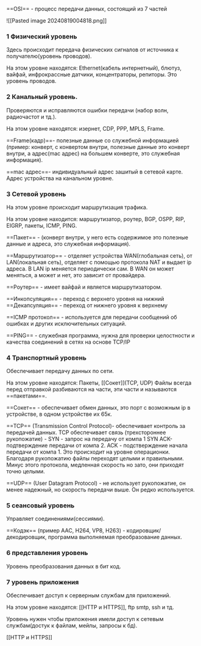 
==OSI== - процесс передачи данных, состоящий из 7 частей

![[Pasted image 20240819004818.png]]

### 1 Физический уровень
Здесь происходит передача физических сигналов от источника к получателю(уровень проводов).

На этом уровне находятся: Ethernet(кабель интернетный), блютуз, вайфай, инфрокрассные датчики, концентраторы, репиторы. Это уровень проводов. 

### 2 Канальный уровень.
Проверяются и исправляются ошибки передачи (набор волн, радиочастот и тд.).

На этом уровне находятся: изернет, CDP, PPP, MPLS, Frame.

==Frame(кадр)==- полезные данные со служебной информацией (пример: конверт, с конвертом внутри, полезные данные это конверт внутри, а адрес(mac адрес) на большем конверте, это служебная информация).

==mac адрес==- индивидуальный адрес зашитый в сетевой карте. Адрес устройства на канальном уровне.

### 3 Сетевой уровень 
На этом уровне происходит маршрутизация трафика.

На этом уровне находится: маршрутизатор, роутер, BGP, OSPP, RIP, EIGRP, пакеты, ICMP, PING.

==Пакет== - (конверт внутри, у него есть содержимое это полезные данные и адреса, это служебная информация).

==Маршрутизатор== - отделяет устройства WAN(глобальная сеть), от LAN(локальная сеть), отделяет с помощью протокола NAT и выдает ip адреса. В LAN ip меняется периодически сам. В WAN он может меняться, а может и нет, это зависит от провайдера.

==Роутер== - имеет вайфай и является маршрутизатором.

==Инкопсуляция== - переход с верхнего уровня на нижний
==Декапсуляция== - переход от нижнего уровня к верхнему

==ICMP протокол== - используется для передачи сообщений об ошибках и других исключительных ситуаций.

==PING== - служебная программа, нужна для проверки целостности и качества соединений в сетях на основе TCP/IP

### 4 Транспортный уровень
Обеспечивает передачу данных по сети.

На этом уровне находятся: Пакеты, [[Сокет]](TCP, UDP)
Файлы всегда перед отправкой разбиваются на части, эти части и называются ==пакетами==.

==Сокет== - обеспечивает обмен данных, это порт с возможным ip в устройстве, в одном устройстве их 65к.

==TCP== (Transmission Control Protocol)- обеспечивает контроль за передачей данных.
TCP обеспечивает связь (трехстороннее рукопожатие) - SYN - запрос на передачу от компа 1 SYN ACK- подтверждение передачи от компа 2. ACK - подстверждение начала передачи от компа 1. Это происходит на уровне операционки. Благодаря рукопожатию файлы переходят целыми и правильными. Минус этого протокола, медленная скорость но зато, они приходят точно целыми.

==UDP== (User Datagram Protocol) - не использует рукопожатие, он менее надежный, но скорость передачи выше. Он редко используется.

### 5 сеансовый уровень
Управляет соединениями(сессиями).

==Кодэк== (пример AAC, H264, VP8, H263) - кодировщик/декодировщик, программа выполняемая преобразование данных.

### 6 представления уровень
Уровень преобразования данных в бит код.

### 7 уровень приложения
Обеспечивает доступ к серверным службам для приложений.

На этом уровне находятся: [[HTTP и HTTPS]], ftp smtp, ssh и тд.

Уровень нужен чтобы приложения имели доступ к сетевым службам(достук к файлам, мейлы, запросы к бд).

[[HTTP и HTTPS]]